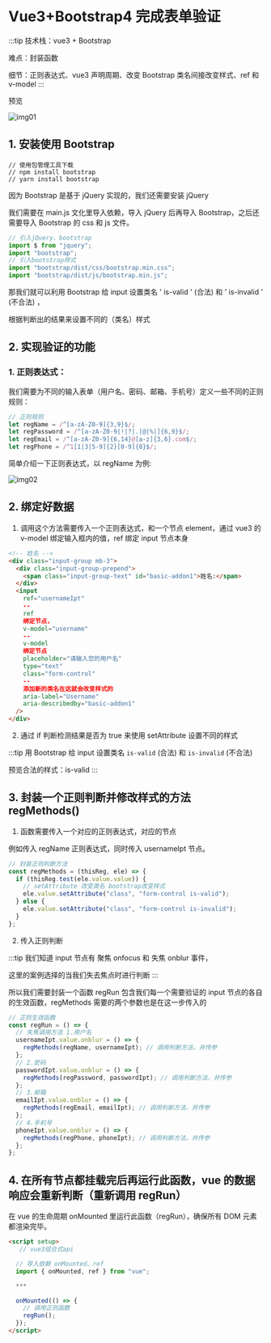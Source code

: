 # Vue3+Bootstrap4 完成表单验证

:::tip
技术栈：vue3 + Bootstrap

难点：封装函数

细节：正则表达式、vue3 声明周期、改变 Bootstrap 类名间接改变样式、ref 和 v-model
:::

预览

![img01](/images/Vue3/vue3_boot01.png)

## 1. 安装使用 Bootstrap

```
// 使用包管理工具下载
// npm install bootstrap
// yarn install bootstrap
```

因为 Bootstrap 是基于 jQuery 实现的，我们还需要安装 jQuery

我们需要在 main.js 文化里导入依赖，导入 jQuery 后再导入 Bootstrap，之后还需要导入 Bootstrap 的 css 和 js 文件。

```js
// 引入jQuery、bootstrap
import $ from "jquery";
import "bootstrap";
// 引入bootstrap样式
import "bootstrap/dist/css/bootstrap.min.css";
import "bootstrap/dist/js/bootstrap.min.js";
```

那我们就可以利用 Bootstrap 给 input 设置类名 ' is-valid ' (合法) 和 ' is-invalid ' (不合法) ，

根据判断出的结果来设置不同的（类名）样式

## 2. 实现验证的功能

### 1. 正则表达式：

我们需要为不同的输入表单（用户名、密码、邮箱、手机号）定义一些不同的正则规则：

```js
// 正则规则
let regName = /^[a-zA-Z0-9]{3,9}$/;
let regPassword = /^[a-zA-Z0-9|!|?|.|@|%|]{6,9}$/;
let regEmail = /^[a-zA-Z0-9]{6,14}@[a-z]{3,6}.com$/;
let regPhone = /^1[1|3|5-9]{2}[0-9]{8}$/;
```

简单介绍一下正则表达式，以 regName 为例:

![img02](/images/Vue3/vue3_boot02.png)

## 2. 绑定好数据

1. 调用这个方法需要传入一个正则表达式，和一个节点 element，通过 vue3 的 v-model 绑定输入框内的值，ref 绑定 input 节点本身

```html
<!-- 姓名 -->
<div class="input-group mb-3">
  <div class="input-group-prepend">
    <span class="input-group-text" id="basic-addon1">姓名:</span>
  </div>
  <input
    ref="usernameIpt"
    --
    ref
    绑定节点，
    v-model="username"
    --
    v-model
    绑定节点
    placeholder="请输入您的用户名"
    type="text"
    class="form-control"
    --
    添加新的类名在这就会改变样式的
    aria-label="Username"
    aria-describedby="basic-addon1"
  />
</div>
```

2.  通过 if 判断检测结果是否为 true 来使用 setAttribute 设置不同的样式

:::tip
用 Bootstrap 给 input 设置类名 `is-valid` (合法) 和 `is-invalid` (不合法)

预览合法的样式：is-valid
:::

## 3. 封装一个正则判断并修改样式的方法 regMethods()

1. 函数需要传入一个对应的正则表达式，对应的节点

例如传入 regName 正则表达式，同时传入 usernameIpt 节点。

```js
// 封装正则判断方法
const regMethods = (thisReg, ele) => {
  if (thisReg.test(ele.value.value)) {
    // setAttribute 改变类名 bootstrap改变样式
    ele.value.setAttribute("class", "form-control is-valid");
  } else {
    ele.value.setAttribute("class", "form-control is-invalid");
  }
};
```

2. 传入正则判断

:::tip
我们知道 input 节点有 聚焦 onfocus 和 失焦 onblur 事件，

这里的案例选择的当我们失去焦点时进行判断
:::

所以我们需要封装一个函数 regRun 包含我们每一个需要验证的 input 节点的各自的生效函数，regMethods 需要的两个参数也是在这一步传入的

```js
// 正则生效函数
const regRun = () => {
  // 失焦调用方法 1.用户名
  usernameIpt.value.onblur = () => {
    regMethods(regName, usernameIpt); // 调用判断方法，并传参
  };
  // 2.密码
  passwordIpt.value.onblur = () => {
    regMethods(regPassword, passwordIpt); // 调用判断方法，并传参
  };
  // 3.邮箱
  emailIpt.value.onblur = () => {
    regMethods(regEmail, emailIpt); // 调用判断方法，并传参
  };
  // 4.手机号
  phoneIpt.value.onblur = () => {
    regMethods(regPhone, phoneIpt); // 调用判断方法，并传参
  };
};
```

## 4. 在所有节点都挂载完后再运行此函数，vue 的数据响应会重新判断（重新调用 regRun）

在 vue 的生命周期 onMounted 里运行此函数（regRun），确保所有 DOM 元素都渲染完毕。

```html
<script setup>
   // vue3组合式api

  // 导入依赖 onMounted、ref
  import { onMounted, ref } from "vue";

  ***

  onMounted(() => {
    // 调用正则函数
    regRun();
  });
</script>
```
